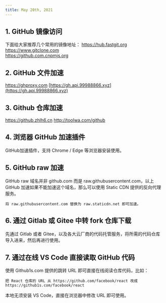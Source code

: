 ```yaml
---
title: May 20th, 2021
---
```


##
## 1. GitHub 镜像访问

下面给大家推荐几个常用的镜像地址：
https://hub.fastgit.org
https://www.gitclone.com  
https://github.com.cnpmjs.org  


## 2. GitHub 文件加速

https://ghproxy.com
[https://gh.api.99988866.xyz](https://gh.api.99988866.xyz)


## 3. Github 仓库加速

https://github.zhlh6.cn
http://toolwa.com/github


## 4. 浏览器 GitHub 加速插件

GitHub加速插件，支持 Chrome / Edge 等浏览器安装使用。


## 5. GitHub raw 加速

GitHub raw 域名并非 github.com 而是 raw.githubusercontent.com，以上 GitHub 加速如果不能加速这个域名，那么可以使用 Static CDN 提供的反向代理服务。

    将 raw.githubusercontent.com 替换为 raw.staticdn.net 即可加速。


## 6. 通过 Gitlab 或 Gitee 中转 fork 仓库下载

先通过 Gitlab 或者 Gitee，以及各大云厂商的代码托管服务，将所需的代码仓库导入进来，然后再进行使用。


## 7. 通过在线 VS Code 直接读取 GitHub 代码

使用 Github1s.com 提供的跳转 URL 即可直接在线阅读仓库代码，比如：

    把 React 仓库的 URL 从 https://github.com/facebook/react 改成 https://github1s.com/facebook/react

本地无须安装 VS Code，直接在浏览器中修改 URL 即可使用。
